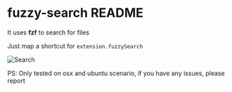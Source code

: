 # fuzzy-search README

It uses **fzf** to search for files

Just map a shortcut for `extension.fuzzySearch`

![Search](https://raw.githubusercontent.com/tatosjb/vscode-fuzzy-search/master/marketplace/fzf.gif)

PS: Only tested on osx and ubuntu scenario, if you have any issues, please report

